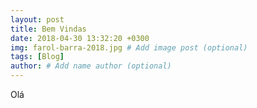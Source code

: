 ```yaml
---
layout: post
title: Bem Vindas
date: 2018-04-30 13:32:20 +0300
img: farol-barra-2018.jpg # Add image post (optional)
tags: [Blog]
author: # Add name author (optional)
---
```

Olá
